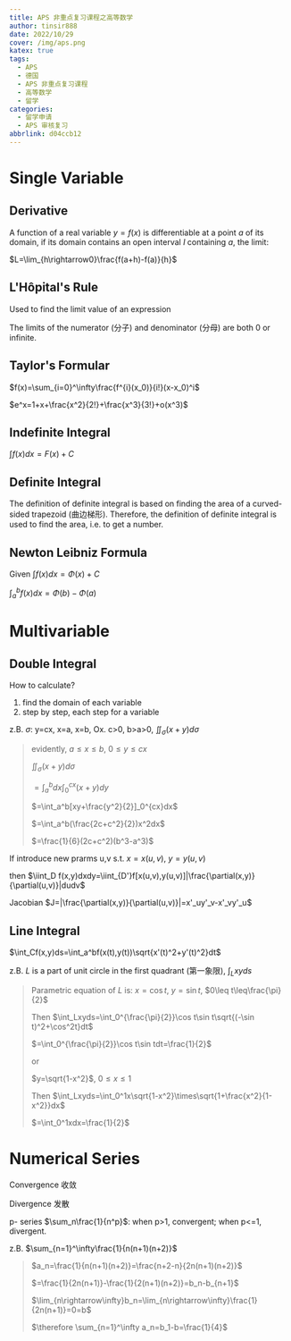 ```yaml
---
title: APS 非重点复习课程之高等数学
author: tinsir888
date: 2022/10/29
cover: /img/aps.png
katex: true
tags:
  - APS
  - 德国
  - APS 非重点复习课程
  - 高等数学
  - 留学
categories:
  - 留学申请
  - APS 审核复习
abbrlink: d04ccb12
---
```


# Single Variable

## Derivative

A function of a real variable $y=f(x)$ is differentiable at a point $a$ of its domain, if its domain contains an open interval $I$ containing $a$, the limit:

$L=\lim_{h\rightarrow0}\frac{f(a+h)-f(a)}{h}$

## L'Hôpital's Rule

Used to find the limit value of an expression

The limits of the numerator (分子) and denominator (分母) are both 0 or infinite.

## Taylor's Formular

$f(x)=\sum_{i=0}^\infty\frac{f^{i}(x_0)}{i!}(x-x_0)^i$

$e^x=1+x+\frac{x^2}{2!}+\frac{x^3}{3!}+o(x^3)$

## Indefinite Integral

$\int f(x)dx=F(x)+C$

## Definite Integral

The definition of definite integral is based on finding the area of a curved-sided trapezoid (曲边梯形). Therefore, the definition of definite integral is used to find the area, i.e. to get a number.

## Newton Leibniz Formula

Given $\int f(x)dx=\Phi(x)+C$

$\int_a^bf(x)dx=\Phi(b)-\Phi(a)$

# Multivariable

## Double Integral

How to calculate?

1. find the domain of each variable
2. step by step, each step for a variable

z.B. $\sigma$: y=cx, x=a, x=b, Ox. c>0, b>a>0, $\iint_\sigma(x+y)d\sigma$

> evidently, $a\leq x\leq b$, $0\leq y\leq cx$
>
> $\iint_\sigma(x+y)d\sigma$
>
> $=\int_a^bdx\int_0^{cx}(x+y)dy$
>
> $=\int_a^b[xy+\frac{y^2}{2}]_0^{cx}dx$
>
> $=\int_a^b(\frac{2c+c^2}{2})x^2dx$
>
> $=\frac{1}{6}(2c+c^2)(b^3-a^3)$

If introduce new prarms u,v s.t. $x=x(u,v)$, $y=y(u,v)$

then $\iint_D f(x,y)dxdy=\iint_{D'}f[x(u,v),y(u,v)]|\frac{\partial(x,y)}{\partial(u,v)}|dudv$

Jacobian $J=|\frac{\partial(x,y)}{\partial(u,v)}|=x'_uy'_v-x'_vy'_u$

## Line Integral

$\int_Cf(x,y)ds=\int_a^bf(x(t),y(t))\sqrt{x'(t)^2+y'(t)^2}dt$

z.B. $L$ is a part of unit circle in the first quadrant (第一象限), $\int_Lxyds$

> Parametric equation of $L$ is: $x=\cos t$, $y=\sin t$, $0\leq t\leq\frac{\pi}{2}$
>
> Then $\int_Lxyds=\int_0^{\frac{\pi}{2}}\cos t\sin t\sqrt{(-\sin t)^2+\cos^2t}dt$
>
> $=\int_0^{\frac{\pi}{2}}\cos t\sin tdt=\frac{1}{2}$
>
> or
>
> $y=\sqrt{1-x^2}$, $0\leq x\leq 1$
>
> Then $\int_Lxyds=\int_0^1x\sqrt{1-x^2}\times\sqrt{1+\frac{x^2}{1-x^2}}dx$
>
> $=\int_0^1xdx=\frac{1}{2}$

# Numerical Series

Convergence 收敛

Divergence 发散

p- series $\sum_n\frac{1}{n^p}$: when p>1, convergent; when p<=1, divergent.

z.B. $\sum_{n=1}^\infty\frac{1}{n(n+1)(n+2)}$

> $a_n=\frac{1}{n(n+1)(n+2)}=\frac{n+2-n}{2n(n+1)(n+2)}$
>
> $=\frac{1}{2n(n+1)}-\frac{1}{2(n+1)(n+2)}=b_n-b_{n+1}$
>
> $\lim_{n\rightarrow\infty}b_n=\lim_{n\rightarrow\infty}\frac{1}{2n(n+1)}=0=b$
>
> $\therefore \sum_{n=1}^\infty a_n=b_1-b=\frac{1}{4}$